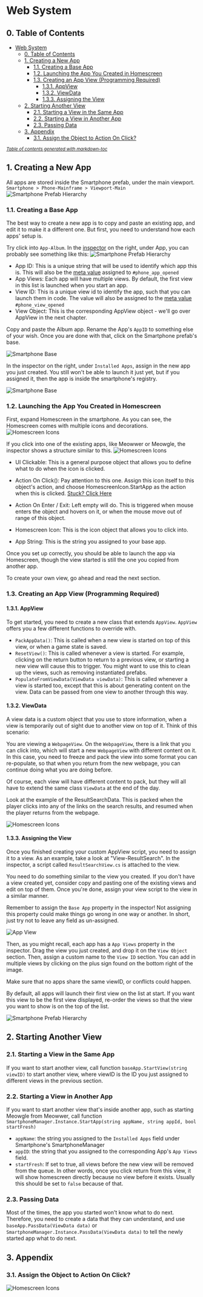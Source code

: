 # Web System
## 0. Table of Contents
- [Web System](#web-system)
  * [0. Table of Contents](#0-table-of-contents)
  * [1. Creating a New App](#1-creating-a-new-app)
    + [1.1. Creating a Base App](#11-creating-a-base-app)
    + [1.2. Launching the App You Created in Homescreen](#12-launching-the-app-you-created-in-homescreen)
    + [1.3. Creating an App View (Programming Required)](#13-creating-an-app-view--programming-required-)
      - [1.3.1. AppView](#131-appview)
      - [1.3.2. ViewData](#132-viewdata)
      - [1.3.3. Assigning the View](#133-assigning-the-view)
  * [2. Starting Another View](#2-starting-another-view)
    + [2.1. Starting a View in the Same App](#21-starting-a-view-in-the-same-app)
    + [2.2. Starting a View in Another App](#22-starting-a-view-in-another-app)
    + [2.3. Passing Data](#23-passing-data)
  * [3. Appendix](#3-appendix)
    + [3.1. Assign the Object to Action On Click?](#31-assign-the-object-to-action-on-click-)

<small><i><a href='http://ecotrust-canada.github.io/markdown-toc/'>Table of contents generated with markdown-toc</a></i></small>

## 1. Creating a New App
All apps are stored inside the Smartphone prefab, under the main viewport.
`Smartphone > Phone-Mainframe > Viewport-Main`
![Smartphone Prefab Hierarchy](images/tutorial_smartphone.png)

### 1.1. Creating a Base App

The best way to create a new app is to copy and paste an existing app, and edit it to make it a different one.
But first, you need to understand how each apps' setup is.

Try click into `App-Album`. In the [inspector](https://docs.unity3d.com/Manual/UsingTheInspector.html) on the right, under App, you can probably see something like this:
![Smartphone Prefab Hierarchy](images/tutorial_apps_1.png)

 - App ID: This is a unique string that will be used to identify which app this is. This will also be the [meta value](readme_dialogue_system.md#51-all-meta-values) assigned to `#phone_app_opened`
 - App Views: Each app will have multiple views. By default, the first view in this list is launched when you start an app.
  - View ID: This is a unique view id to identify the app, such that you can launch them in code. The value will also be assigned to the [meta value](readme_dialogue_system.md#51-all-meta-values) `#phone_view_opened`
  - View Object: This is the corresponding AppView object - we'll go over AppView in the next chapter.

Copy and paste the Album app. Rename the App's `AppID` to something else of your wish. Once you are done with that, click on the Smartphone prefab's base.

![Smartphone Base](images/tutorial_apps_2.png)

In the inspector on the right, under `Installed Apps`, assign in the new app you just created. You still won't be able to launch it just yet, but if you assigned it, then the app is inside the smartphone's registry.

![Smartphone Base](images/tutorial_apps_3.png)

### 1.2. Launching the App You Created in Homescreen
First, expand Homescreen in the smartphone. As you can see, the Homescreen comes with multiple icons and decorations.
![Homescreen Icons](images/tutorial_apps_4.png)

If you click into one of the existing apps, like Meowwer or Meowgle, the inspector shows a structure similar to this.
![Homescreen Icons](images/tutorial_apps_5.png)

 - UI Clickable: This is a general purpose object that allows you to define what to do when the icon is clicked.
  - Action On Click(): Pay attention to this one. Assign this icon itself to this object's action, and choose HomescreenIcon.StartApp as the action when this is clicked. [Stuck? Click Here](#31-assign-the-object-to-action-on-click)
  - Action On Enter / Exit: Left empty will do. This is triggered when mouse enters the object and hovers on it, or when the mouse move out of range of this object.

 - Homescreen Icon: This is the icon object that allows you to click into.
  - App String: This is the string you assigned to your base app.

Once you set up correctly, you should be able to launch the app via Homescreen, though the view started is still the one you copied from another app.

To create your own view, go ahead and read the next section.

### 1.3. Creating an App View (Programming Required)

#### 1.3.1. AppView
To get started, you need to create a new class that extends `AppView`.
`AppView` offers you a few different functions to override with.


 - `PackAppData()`: This is called when a new view is started on top of this view, or when a game state is saved.
 - `ResetView()`: This is called whenever a view is started. For example, clicking on the return button to return to a previous view, or starting a new view will cause this to trigger. You might want to use this to clean up the views, such as removing instantiated prefabs.
 - `PopulateFromViewData(ViewData viewData)`: This is called whenever a view is started too, except that this is about generating content on the view. Data can be passed from one view to another through this way.

#### 1.3.2. ViewData
A view data is a custom object that you use to store information, when a view is temporarily out of sight due to another view on top of it. Think of this scenario:

You are viewing a `WebpageView`. On the `WebpageView`, there is a link that you can click into, which will start a new `WebpageView` with different content on it. In this case, you need to freeze and pack the view into some format you can re-populate, so that when you return from the new webpage, you can continue doing what you are doing before.

Of course, each view will have different content to pack, but they will all have to extend the same class `ViewData` at the end of the day.

Look at the example of the ResultSearchData. This is packed when the player clicks into any of the links on the search results, and resumed when the player returns from the webpage.

![Homescreen Icons](images/tutorial_apps_6.png)

#### 1.3.3. Assigning the View
Once you finished creating your custom AppView script, you need to assign it to a view.
As an example, take a look at "View-ResultSearch". In the inspector, a script called `ResultSearchView.cs` is attached to the view.

You need to do something similar to the view you created. If you don't have a view created yet, consider copy and pasting one of the existing views and edit on top of them. Once you're done, assign your view script to the view in a similar manner.

Remember to assign the `Base App` property in the inspector! Not assigning this property could make things go wrong in one way or another. In short, just try not to leave any field as un-assigned.

![App View](images/tutorial_apps_7.png)

Then, as you might recall, each app has a `App Views` property in the inspector. Drag the view you just created, and drop it on the `View Object` section. Then, assign a custom name to the `View ID` section. You can add in multiple views by clicking on the plus sign found on the bottom right of the image.

Make sure that no apps share the same viewID, or conflicts could happen.

By default, all apps will launch their first view on the list at start. If you want this view to be the first view displayed, re-order the views so that the view you want to show is on the top of the list.

![Smartphone Prefab Hierarchy](images/tutorial_apps_1.png)

## 2. Starting Another View
### 2.1. Starting a View in the Same App
If you want to start another view, call function `baseApp.StartView(string viewID)` to start another view, where viewID is the ID you just assigned to different views in the previous section.

### 2.2. Starting a View in Another App
If you want to start another view that's inside another app, such as starting Meowgle from Meowwer, call function `SmartphoneManager.Instance.StartApp(string appName, string appId, bool startFresh)`
 - `appName`: the string you assigned to the `Installed Apps` field under Smartphone's SmartphoneManager
 - `appID`: the string that you assigned to the corresponding App's `App Views` field.
 - `startFresh`: If set to true, all views before the new view will be removed from the queue. In other words, once you click return from this view, it will show homescreen directly because no view before it exists. Usually this should be set to `false` because of that.

### 2.3. Passing Data
Most of the times, the app you started won't know what to do next.
Therefore, you need to create a data that they can understand, and use `baseApp.PassData(ViewData data)` or `SmartphoneManager.Instance.PassData(ViewData data)` to tell the newly started app what to do next.



## 3. Appendix
### 3.1. Assign the Object to Action On Click?
![Homescreen Icons](images/tutorial_apps_solution.png)
